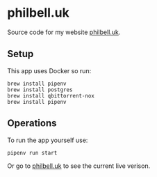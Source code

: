 # philbell.uk
Source code for my website [philbell.uk](http://philbell.uk).

## Setup
This app uses Docker so run:

    brew install pipenv
    brew install postgres
    brew install qbittorrent-nox
    brew install pipenv

## Operations
To run the app yourself use:

    pipenv run start

Or go to [philbell.uk](http://philbell.uk) to see the current live verison.